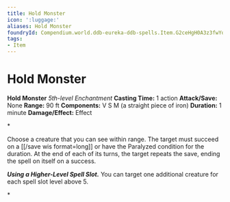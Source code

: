 ```yaml
---
title: Hold Monster
icon: ':luggage:'
aliases: Hold Monster
foundryId: Compendium.world.ddb-eureka-ddb-spells.Item.G2ceHgH0A3z3fwYq
tags:
- Item
---
```


# Hold Monster

**Hold Monster**
_5th-level Enchantment_
**Casting Time:** 1 action
**Attack/Save:** None
**Range:** 90 ft
**Components:** V S M (a straight piece of iron)
**Duration:** 1 minute
**Damage/Effect:** Effect

*<p>Choose a creature that you can see within range. The target must succeed on a [[/save wis format=long]] or have the Paralyzed condition for the duration. At the end of each of its turns, the target repeats the save, ending the spell on itself on a success.

***Using a Higher-Level Spell Slot.*** You can target one additional creature for each spell slot level above 5.</p>*